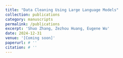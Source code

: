 ```yaml
---
title: "Data Cleaning Using Large Language Models"
collection: publications
category: manuscripts
permalink: /publications
excerpt: 'Shuo Zhang, Zezhou Huang, Eugene Wu'
date: 2024-12-31
venue: '[Coming soon]'
paperurl: # ''
citation: # ''
---
```

